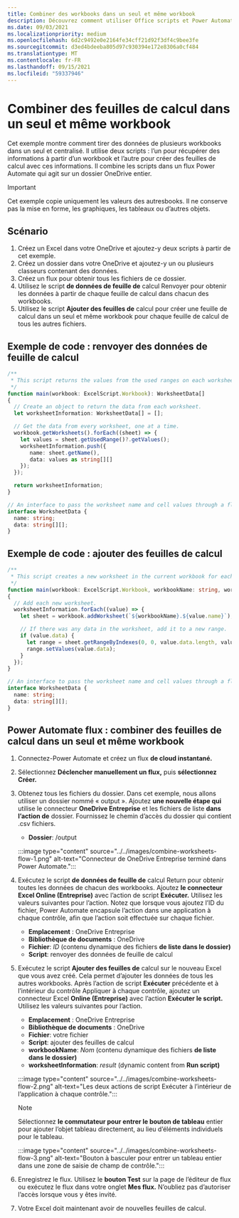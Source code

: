 ```yaml
---
title: Combiner des workbooks dans un seul et même workbook
description: Découvrez comment utiliser Office scripts et Power Automate pour créer des feuilles de calcul de fusion à partir d’autres feuilles de calcul dans un seul et même workbook.
ms.date: 09/03/2021
ms.localizationpriority: medium
ms.openlocfilehash: 6d2c9492e0e2164fe34cff21d92f3df4c9bee3fe
ms.sourcegitcommit: d3ed4bdeeba805d97c930394e172e8306a0cf484
ms.translationtype: MT
ms.contentlocale: fr-FR
ms.lasthandoff: 09/15/2021
ms.locfileid: "59337946"
---
```

# <a name="combine-worksheets-into-a-single-workbook"></a>Combiner des feuilles de calcul dans un seul et même workbook

Cet exemple montre comment tirer des données de plusieurs workbooks dans un seul et centralisé. Il utilise deux scripts : l’un pour récupérer des informations à partir d’un workbook et l’autre pour créer des feuilles de calcul avec ces informations. Il combine les scripts dans un flux Power Automate qui agit sur un dossier OneDrive entier.

> [!IMPORTANT]
> Cet exemple copie uniquement les valeurs des autresbooks. Il ne conserve pas la mise en forme, les graphiques, les tableaux ou d’autres objets.

## <a name="scenario"></a>Scénario

1. Créez un Excel dans votre OneDrive et ajoutez-y deux scripts à partir de cet exemple.
1. Créez un dossier dans votre OneDrive et ajoutez-y un ou plusieurs classeurs contenant des données.
1. Créez un flux pour obtenir tous les fichiers de ce dossier.
1. Utilisez le script **de données de feuille de** calcul Renvoyer pour obtenir les données à partir de chaque feuille de calcul dans chacun des workbooks.
1. Utilisez le script **Ajouter des feuilles de** calcul pour créer une feuille de calcul dans un seul et même workbook pour chaque feuille de calcul de tous les autres fichiers.

## <a name="sample-code-return-worksheet-data"></a>Exemple de code : renvoyer des données de feuille de calcul

```TypeScript
/**
 * This script returns the values from the used ranges on each worksheet.
 */
function main(workbook: ExcelScript.Workbook): WorksheetData[]
{
  // Create an object to return the data from each worksheet.
  let worksheetInformation: WorksheetData[] = [];

  // Get the data from every worksheet, one at a time.
  workbook.getWorksheets().forEach((sheet) => {
    let values = sheet.getUsedRange()?.getValues();
    worksheetInformation.push({
       name: sheet.getName(),
       data: values as string[][]
    });
  });

  return worksheetInformation;
}

// An interface to pass the worksheet name and cell values through a flow.
interface WorksheetData {
  name: string;
  data: string[][];
}
```

## <a name="sample-code-add-worksheets"></a>Exemple de code : ajouter des feuilles de calcul

```TypeScript
/**
 * This script creates a new worksheet in the current workbook for each WorksheetData object provided.
 */
function main(workbook: ExcelScript.Workbook, workbookName: string, worksheetInformation: WorksheetData[])
{
  // Add each new worksheet.
  worksheetInformation.forEach((value) => {
    let sheet = workbook.addWorksheet(`${workbookName}.${value.name}`);

    // If there was any data in the worksheet, add it to a new range.
    if (value.data) {
      let range = sheet.getRangeByIndexes(0, 0, value.data.length, value.data[0].length);
      range.setValues(value.data);
    }
  });
}

// An interface to pass the worksheet name and cell values through a flow.
interface WorksheetData {
  name: string;
  data: string[][];
}
```

## <a name="power-automate-flow-combine-worksheets-into-a-single-workbook"></a>Power Automate flux : combiner des feuilles de calcul dans un seul et même workbook

1. Connectez-Power Automate et créez un flux **de cloud instantané.** [](https://flow.microsoft.com)
1. Sélectionnez **Déclencher manuellement un flux,** puis **sélectionnez Créer.**
1. Obtenez tous les fichiers du dossier. Dans cet exemple, nous allons utiliser un dossier nommé « output ». Ajoutez **une nouvelle étape qui** utilise le connecteur **OneDrive Entreprise** et les fichiers de liste **dans l’action de** dossier. Fournissez le chemin d’accès du dossier qui contient .csv fichiers.
    * **Dossier**: /output

    :::image type="content" source="../../images/combine-worksheets-flow-1.png" alt-text="Connecteur de OneDrive Entreprise terminé dans Power Automate.":::
1. Exécutez le script **de données de feuille de** calcul Return pour obtenir toutes les données de chacun des workbooks. Ajoutez **le connecteur Excel Online (Entreprise)** avec l’action de script **Exécuter.** Utilisez les valeurs suivantes pour l’action. Notez que lorsque vous ajoutez l’ID du fichier,  Power Automate encapsule l’action dans une application à chaque contrôle, afin que l’action soit effectuée sur chaque fichier. 
    * **Emplacement** : OneDrive Entreprise
    * **Bibliothèque de documents** : OneDrive
    * **Fichier**: *ID* (contenu dynamique des fichiers **de liste dans le dossier)**
    * **Script**: renvoyer des données de feuille de calcul
1. Exécutez le script **Ajouter des feuilles de** calcul sur le nouveau Excel que vous avez créé. Cela permet d’ajouter les données de tous les autres workbooks. Après l’action de script  **Exécuter** précédente et à l’intérieur du contrôle Appliquer à chaque contrôle, ajoutez un connecteur Excel **Online (Entreprise)** avec l’action **Exécuter le script.** Utilisez les valeurs suivantes pour l’action.
    * **Emplacement** : OneDrive Entreprise
    * **Bibliothèque de documents** : OneDrive
    * **Fichier**: votre fichier
    * **Script**: ajouter des feuilles de calcul
    * **workbookName**: *Nom* (contenu dynamique des fichiers **de liste dans le dossier)**
    * **worksheetInformation**: *result* (dynamic content from **Run script)**

    :::image type="content" source="../../images/combine-worksheets-flow-2.png" alt-text="Les deux actions de script Exécuter à l’intérieur de l’application à chaque contrôle.":::
    > [!NOTE]
    > Sélectionnez **le commutateur pour entrer le bouton de tableau** entier pour ajouter l’objet tableau directement, au lieu d’éléments individuels pour le tableau.
    >
    > :::image type="content" source="../../images/combine-worksheets-flow-3.png" alt-text="Bouton à basculer pour entrer un tableau entier dans une zone de saisie de champ de contrôle.":::
1. Enregistrez le flux. Utilisez le **bouton Test** sur la page de l’éditeur de flux ou exécutez le flux dans votre onglet **Mes flux.** N’oubliez pas d’autoriser l’accès lorsque vous y êtes invité.
1. Votre Excel doit maintenant avoir de nouvelles feuilles de calcul.
